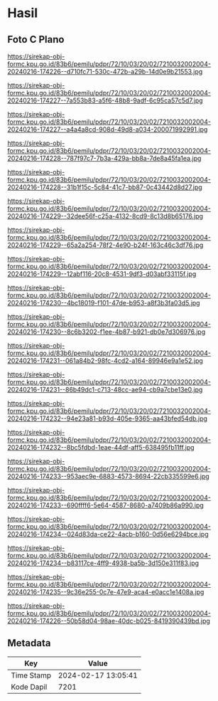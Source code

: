 # Hasil

## Foto C Plano

https://sirekap-obj-formc.kpu.go.id/83b6/pemilu/pdpr/72/10/03/20/02/7210032002004-20240216-174226--d710fc71-530c-472b-a29b-14d0e9b21553.jpg

https://sirekap-obj-formc.kpu.go.id/83b6/pemilu/pdpr/72/10/03/20/02/7210032002004-20240216-174227--7a553b83-a5f6-48b8-9adf-6c95ca57c5d7.jpg

https://sirekap-obj-formc.kpu.go.id/83b6/pemilu/pdpr/72/10/03/20/02/7210032002004-20240216-174227--a4a4a8cd-908d-49d8-a034-200071992991.jpg

https://sirekap-obj-formc.kpu.go.id/83b6/pemilu/pdpr/72/10/03/20/02/7210032002004-20240216-174228--787f97c7-7b3a-429a-bb8a-7de8a45fa1ea.jpg

https://sirekap-obj-formc.kpu.go.id/83b6/pemilu/pdpr/72/10/03/20/02/7210032002004-20240216-174228--31b1f15c-5c84-41c7-bb87-0c43442d8d27.jpg

https://sirekap-obj-formc.kpu.go.id/83b6/pemilu/pdpr/72/10/03/20/02/7210032002004-20240216-174229--32dee56f-c25a-4132-8cd9-8c13d8b65176.jpg

https://sirekap-obj-formc.kpu.go.id/83b6/pemilu/pdpr/72/10/03/20/02/7210032002004-20240216-174229--65a2a254-78f2-4e90-b24f-163c46c3df76.jpg

https://sirekap-obj-formc.kpu.go.id/83b6/pemilu/pdpr/72/10/03/20/02/7210032002004-20240216-174229--12abf116-20c8-4531-9df3-d03abf33115f.jpg

https://sirekap-obj-formc.kpu.go.id/83b6/pemilu/pdpr/72/10/03/20/02/7210032002004-20240216-174230--4bc18019-f101-47de-b953-a8f3b3fa03d5.jpg

https://sirekap-obj-formc.kpu.go.id/83b6/pemilu/pdpr/72/10/03/20/02/7210032002004-20240216-174230--8c6b3202-f1ee-4b87-b921-db0e7d306976.jpg

https://sirekap-obj-formc.kpu.go.id/83b6/pemilu/pdpr/72/10/03/20/02/7210032002004-20240216-174231--061a84b2-98fc-4cd2-a164-89946e9a1e52.jpg

https://sirekap-obj-formc.kpu.go.id/83b6/pemilu/pdpr/72/10/03/20/02/7210032002004-20240216-174231--86b49dc1-c713-48cc-ae94-cb9a7cbe13e0.jpg

https://sirekap-obj-formc.kpu.go.id/83b6/pemilu/pdpr/72/10/03/20/02/7210032002004-20240216-174232--94e23a81-b93d-405e-9365-aa43bfed54db.jpg

https://sirekap-obj-formc.kpu.go.id/83b6/pemilu/pdpr/72/10/03/20/02/7210032002004-20240216-174232--8bc5fdbd-1eae-44df-aff5-638495fb11ff.jpg

https://sirekap-obj-formc.kpu.go.id/83b6/pemilu/pdpr/72/10/03/20/02/7210032002004-20240216-174233--953aec9e-6883-4573-8694-22cb335599e6.jpg

https://sirekap-obj-formc.kpu.go.id/83b6/pemilu/pdpr/72/10/03/20/02/7210032002004-20240216-174233--690ffff6-5e64-4587-8680-a7409b86a990.jpg

https://sirekap-obj-formc.kpu.go.id/83b6/pemilu/pdpr/72/10/03/20/02/7210032002004-20240216-174234--024d83da-ce22-4acb-b160-0d56e6294bce.jpg

https://sirekap-obj-formc.kpu.go.id/83b6/pemilu/pdpr/72/10/03/20/02/7210032002004-20240216-174234--b83117ce-4ff9-4938-ba5b-3d150e311f83.jpg

https://sirekap-obj-formc.kpu.go.id/83b6/pemilu/pdpr/72/10/03/20/02/7210032002004-20240216-174235--9c36e255-0c7e-47e9-aca4-e0acc1e1408a.jpg

https://sirekap-obj-formc.kpu.go.id/83b6/pemilu/pdpr/72/10/03/20/02/7210032002004-20240216-174226--50b58d04-98ae-40dc-b025-8419390439bd.jpg


## Metadata

| Key        | Value               |
| ---------- | ------------------- |
| Time Stamp | 2024-02-17 13:05:41 |
| Kode Dapil | 7201                |



